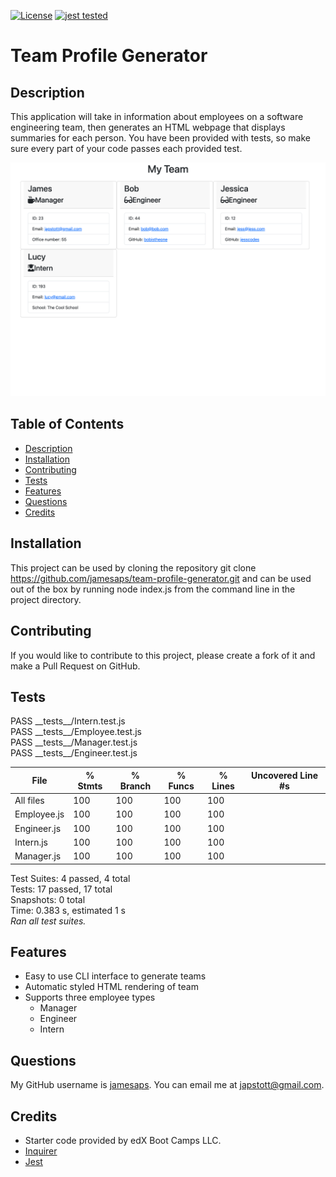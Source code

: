 [![License](https://img.shields.io/badge/License-MIT-yellow.svg)](https://opensource.org/licenses/MIT) [![jest tested](https://img.shields.io/badge/Jest-tested-eee.svg?logo=jest&labelColor=99424f)](https://github.com/jestjs/jest)

# Team Profile Generator

## Description

This application will take in information about employees on a software engineering team, then generates an HTML webpage that displays summaries for each person. You have been provided with tests, so make sure every part of your code passes each provided test.

![Project Screenshot](./assets/images/project-screenshot.png)

## Table of Contents

- [Description](#description)
- [Installation](#installation)
- [Contributing](#contributing)
- [Tests](#tests)
- [Features](#features)
- [Questions](#questions)
- [Credits](#credits)

## Installation

This project can be used by cloning the repository git clone https://github.com/jamesaps/team-profile-generator.git and can be used out of the box by running node index.js from the command line in the project directory.

## Contributing

If you would like to contribute to this project, please create a fork of it and make a Pull Request on GitHub.

## Tests

PASS \_\_tests\_\_/Intern.test.js\
PASS \_\_tests\_\_/Employee.test.js\
PASS \_\_tests\_\_/Manager.test.js\
PASS \_\_tests\_\_/Engineer.test.js

| File        | % Stmts | % Branch | % Funcs | % Lines | Uncovered Line #s |
| ----------- | ------- | -------- | ------- | ------- | ----------------- |
| All files   | 100     | 100      | 100     | 100     |                   |
| Employee.js | 100     | 100      | 100     | 100     |                   |
| Engineer.js | 100     | 100      | 100     | 100     |                   |
| Intern.js   | 100     | 100      | 100     | 100     |                   |
| Manager.js  | 100     | 100      | 100     | 100     |                   |

Test Suites: 4 passed, 4 total\
Tests: 17 passed, 17 total\
Snapshots: 0 total\
Time: 0.383 s, estimated 1 s\
_Ran all test suites._

## Features

- Easy to use CLI interface to generate teams
- Automatic styled HTML rendering of team
- Supports three employee types
  - Manager
  - Engineer
  - Intern

## Questions

My GitHub username is [jamesaps](https://github.com/jamesaps). You can email me at [japstott@gmail.com](mailto:japstott@gmail.com).

## Credits

- Starter code provided by edX Boot Camps LLC.
- [Inquirer](https://www.npmjs.com/package/inquirer)
- [Jest](https://jestjs.io)
